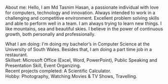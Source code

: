 About me: Hello, I am Md Tasnim Hasan, a passionate individual with love for computers, technology and innovation. Always intended to work in a challenging and competitive environment. Excellent problem solving skills and able to perform well in a team. I am always trying to learn new things. I like mountains, sea and beautiful skies. I believe in the power of continuous growth, both personally and professionally. 

What I am doing: I'm doing my bachelor’s in Computer Science at the University of South Wales. Besides that, I am doing a part time job in a restaurant.  
Skillset: Microsoft Office (Excel, Word, PowerPoint), Public Speaking and Presentation Skill, Event Organizing.  
Recent projects completed: A Scientific Calculator.  
Hobby: Photography, Watching Movies & TV Shows, Travelling.

